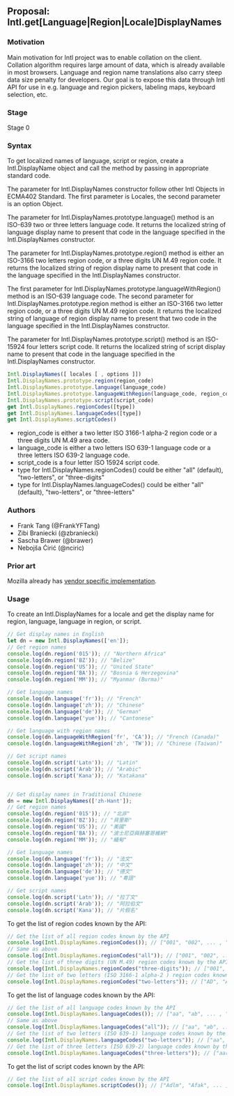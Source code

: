 ## Proposal: Intl.get[Language|Region|Locale]DisplayNames

### Motivation
Main motivation for Intl project was to enable collation on the client. Collation algorithm requires large amount of data, which is already available in most browsers. Language and region name translations also carry steep data size penalty for developers. Our goal is to expose this data through Intl API for use in e.g. language and region pickers, labeling maps, keyboard selection, etc.

### Stage
Stage 0

### Syntax
To get localized names of language, script or region, create a Intl.DisplayName object and call the method by passing in appropriate standard code.

The parameter for Intl.DisplayNames constructor follow other Intl Objects in ECMA402 Standard.
The first parameter is Locales, the second parameter is an option Object.

The parameter for Intl.DisplayNames.prototype.language() method is an ISO-639 two or three letters language
code. It returns the localized string of language display name to present that code in the
language specified in the Intl.DisplayNames constructor.

The parameter for Intl.DisplayNames.prototype.region() method is either an ISO-3166 two letters region code,
or a three digits UN M.49 region code.
It returns the localized string of region display name to present that code in the
language specified in the Intl.DisplayNames constructor.

The first parameter for Intl.DisplayNames.prototype.languageWithRegion() method is an ISO-639 language
code. The second parameter for Intl.DisplayNames.prototype.region method is either an
ISO-3166 two letter region code, or a three digits UN M.49 region code.
It returns the localized string of language of region display name to present that two code in the
language specified in the Intl.DisplayNames constructor.

The parameter for Intl.DisplayNames.prototype.script() method is an ISO-15924 four letters script code.
It returns the localized string of script display name to present that code in the
language specified in the Intl.DisplayNames constructor.

```js
Intl.DisplayNames([ locales [ , options ]])
Intl.DisplayNames.prototype.region(region_code)
Intl.DisplayNames.prototype.language(language_code)
Intl.DisplayNames.prototype.languageWithRegion(language_code, region_code)
Intl.DisplayNames.prototype.script(script_code)
get Intl.DisplayNames.regionCodes([type])
get Intl.DisplayNames.languageCodes([type])
get Intl.DisplayNames.scriptCodes()
```

* region_code is either a two letter ISO 3166-1 alpha-2 region code or a three digits UN M.49 area code.
* language_code is either a two letters ISO 639-1 language code or a three letters ISO 639-2 language code.
* script_code is a four letter ISO 15924 script code.
* type for Intl.DisplayNames.regionCodes() could be either "all" (default), "two-letters", or "three-digits"
* type for Intl.DisplayNames.languageCodes() could be either "all" (default), "two-letters", or "three-letters"

### Authors
* Frank Tang (@FrankYFTang)
* Zibi Braniecki (@zbraniecki)
* Sascha Brawer (@brawer)
* Nebojša Ćirić (@nciric)

### Prior art
Mozilla already has [vendor specific implementation](https://firefox-source-docs.mozilla.org/intl/dataintl.html#mozintl-getlanguagedisplaynames-locales-langcodes).

### Usage
To create an Intl.DisplayNames for a locale and get the display name for region, language, language in region, or script.
```js
// Get display names in English 
let dn = new Intl.DisplayNames(['en']);
// Get region names
console.log(dn.region('015')); // "Northern Africa"
console.log(dn.region('BZ')); // "Belize"
console.log(dn.region('US')); // "United State"
console.log(dn.region('BA')); // "Bosnia & Herzegovina"
console.log(dn.region('MM')); // "Myanmar (Burma)"

// Get language names
console.log(dn.language('fr')); // "French"
console.log(dn.language('zh')); // "Chinese"
console.log(dn.language('de')); // "German"
console.log(dn.language('yue')); // "Cantonese"

// Get language with region names
console.log(dn.languageWithRegion('fr', 'CA')); // "French (Canada)"
console.log(dn.languageWithRegion('zh', 'TW')); // "Chinese (Taiwan)"

// Get script names
console.log(dn.script('Latn')); // "Latin"
console.log(dn.script('Arab')); // "Arabic"
console.log(dn.script('Kana')); // "Katakana"


// Get display names in Traditional Chinese
dn = new Intl.DisplayNames(['zh-Hant']);
// Get region names
console.log(dn.region('015')); // "北非"
console.log(dn.region('BZ')); // "貝里斯"
console.log(dn.region('US')); // "美國"
console.log(dn.region('BA')); // "波士尼亞與赫塞哥維納"
console.log(dn.region('MM')); // "緬甸"

// Get language names
console.log(dn.language('fr')); // "法文"
console.log(dn.language('zh')); // "中文"
console.log(dn.language('de')); // "德文"
console.log(dn.language('yue')); // "粵語"

// Get script names
console.log(dn.script('Latn')); // "拉丁文"
console.log(dn.script('Arab')); // "阿拉伯文"
console.log(dn.script('Kana')); // "片假名"
```
To get the list of region codes known by the API:
```js
// Get the list of all region codes known by the API
console.log(Intl.DisplayNames.regionCodes()); // ["001", "002", ... , "AD", "AE", "AF"...]
// Same as above
console.log(Intl.DisplayNames.regionCodes("all")); // ["001", "002", ... , "AD", "AE", "AF"...]
// Get the list of three digits (UN M.49) region codes known by the API
console.log(Intl.DisplayNames.regionCodes("three-digits")); // ["001", "002", ... ]
// Get the list of two letters (ISO 3166-1 alpha-2 ) region codes known by the API
console.log(Intl.DisplayNames.regionCodes("two-letters")); // ["AD", "AE", "AF"... ]
```
To get the list of language codes known by the API:
```js
// Get the list of all language codes known by the API
console.log(Intl.DisplayNames.languageCodes()); // ["aa", "ab", ... , "fil", ...]
// Same as above
console.log(Intl.DisplayNames.languageCodes("all")); // ["aa", "ab", ... , "fil", ...]
// Get the list of two letters (ISO 639-1) language codes known by the API
console.log(Intl.DisplayNames.languageCodes("two-letters")); // ["aa", "ab", ...]
// Get the list of three letters (ISO 639-2) language codes known by the API
console.log(Intl.DisplayNames.languageCodes("three-letters")); // ["aar", "abk", ... , "fil", ...]
```
To get the list of script codes known by the API:
```js
// Get the list of all script codes known by the API
console.log(Intl.DisplayNames.scriptCodes()); // ["Adlm", "Afak", ... ]

```
